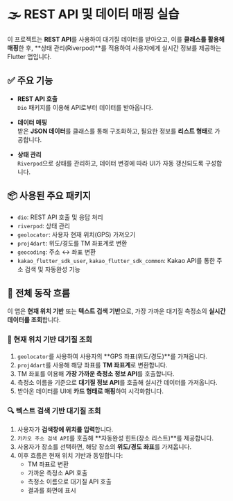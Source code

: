 # 🌫️ REST API 및 데이터 매핑 실습

이 프로젝트는 **REST API**를 사용하여 대기질 데이터를 받아오고, 이를 **클래스를 활용해 매핑**한 후, **상태 관리(Riverpod)**를 적용하여 사용자에게 실시간 정보를 제공하는 Flutter 앱입니다.



## ✅ 주요 기능

- **REST API 호출**  
  `Dio` 패키지를 이용해 API로부터 데이터를 받아옵니다.

- **데이터 매핑**  
  받은 **JSON 데이터**를 클래스를 통해 구조화하고, 필요한 정보를 **리스트 형태**로 가공합니다.

- **상태 관리**  
  `Riverpod`으로 상태를 관리하고, 데이터 변경에 따라 UI가 자동 갱신되도록 구성합니다.



## 📦 사용된 주요 패키지

- `dio`: REST API 호출 및 응답 처리  
- `riverpod`: 상태 관리  
- `geolocator`: 사용자 현재 위치(GPS) 가져오기  
- `proj4dart`: 위도/경도를 TM 좌표계로 변환  
- `geocoding`: 주소 ↔ 좌표 변환  
- `kakao_flutter_sdk_user`, `kakao_flutter_sdk_common`: Kakao API를 통한 주소 검색 및 자동완성 기능



## 📲 전체 동작 흐름

이 앱은 **현재 위치 기반** 또는 **텍스트 검색 기반**으로, 가장 가까운 대기질 측정소의 **실시간 데이터를 조회**합니다.



### 📍 현재 위치 기반 대기질 조회

1. `geolocator`를 사용하여 사용자의 **GPS 좌표(위도/경도)**를 가져옵니다.  
2. `proj4dart`를 사용해 해당 좌표를 **TM 좌표계**로 변환합니다.  
3. TM 좌표를 이용해 **가장 가까운 측정소 정보 API**를 호출합니다.  
4. 측정소 이름을 기준으로 **대기질 정보 API**를 호출해 실시간 데이터를 가져옵니다.  
5. 받아온 데이터를 UI에 **카드 형태로 매핑**하여 시각화합니다.



### 🔍 텍스트 검색 기반 대기질 조회

1. 사용자가 **검색창에 위치를 입력**합니다.  
2. `카카오 주소 검색 API`를 호출해 **자동완성 힌트(장소 리스트)**를 제공합니다.  
3. 사용자가 장소를 선택하면, 해당 장소의 **위도/경도 좌표**를 가져옵니다.  
4. 이후 흐름은 현재 위치 기반과 동일합니다:
   - TM 좌표로 변환  
   - 가까운 측정소 API 호출  
   - 측정소 이름으로 대기질 API 호출  
   - 결과를 화면에 표시  


